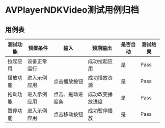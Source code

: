 # AVPlayerNDKVideo测试用例归档

## 用例表

| 测试功能         | 预置条件           | 输入                 | 预期输出                     | 是否自动 | 测试结果 |
| ---------------- | ------------------ | -------------------- | ---------------------------- | -------- | -------- |
| 拉起应用         | 设备正常运行       |                     | 成功拉起应用                 | 是       | Pass     |
| 播放功能         | 进入示例应用       | 点击播放按钮         | 成功播放资源                 | 是       | Pass     |
| 拖动功能         | 进入示例应用       | 点击、拖动进度条     | 成功改变播放进度               | 是       | Pass     |
| 暂停功能         | 进入示例应用       | 点击移动按钮         | 成功暂停播放                |  是       | Pass     |
